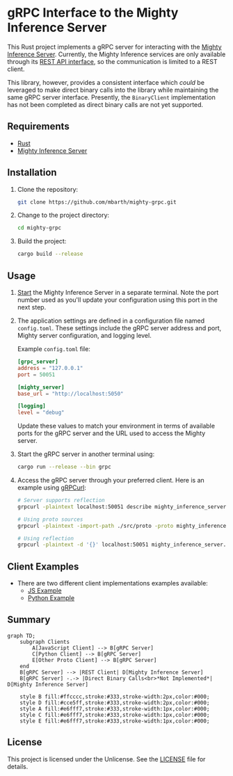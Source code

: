 # gRPC Interface to the Mighty Inference Server

This Rust project implements a gRPC server for interacting with the [Mighty Inference Server](https://max.io/mighty.html). Currently, the Mighty Inference services 
are only available through its [REST API interface](https://max.io/documentation.html), so the communication is limited to a REST client.

This library, however, provides a consistent interface which _could_ be leveraged to make direct binary calls into the library while maintaining the same gRPC 
server interface. Presently, the `BinaryClient` implementation has not been completed as direct binary calls are not yet supported.

## Requirements
- [Rust](https://www.rust-lang.org/tools/install)
- [Mighty Inference Server](https://max.io/documentation.html)

## Installation

1. Clone the repository:

    ```bash
    git clone https://github.com/mbarth/mighty-grpc.git
    ```

2. Change to the project directory:

    ```bash
    cd mighty-grpc
    ```

3. Build the project:

    ```bash
    cargo build --release
    ```

## Usage

1. [Start](https://max.io/documentation.html#Installation%20and%20Quick%20Start) the Mighty Inference Server in a separate terminal. 
   Note the port number used as you'll update your configuration using this port in the next step.

2. The application settings are defined in a configuration file named `config.toml`. These settings include the gRPC server address and port, Mighty server configuration, 
and logging level.

    Example `config.toml` file:
    
    ```toml
    [grpc_server]
    address = "127.0.0.1"
    port = 50051
    
    [mighty_server]
    base_url = "http://localhost:5050"
    
    [logging]
    level = "debug"
    ```
    Update these values to match your environment in terms of available ports for the gRPC server and the URL used to access the Mighty server.

3. Start the gRPC server in another terminal using:

    ```bash
    cargo run --release --bin grpc
    ```

4. Access the gRPC server through your preferred client. Here is an example using [gRPCurl](https://github.com/fullstorydev/grpcurl):

    ```bash
    # Server supports reflection
    grpcurl -plaintext localhost:50051 describe mighty_inference_server.MightyInference
    
    # Using proto sources
    grpcurl -plaintext -import-path ./src/proto -proto mighty_inference.proto -d '{}' localhost:50051 mighty_inference_server.MightyInference.Metadata
    
    # Using reflection
    grpcurl -plaintext -d '{}' localhost:50051 mighty_inference_server.MightyInference.HealthCheck
    ```

## Client Examples

- There are two different client implementations examples available:
  - [JS Example](client-examples/js/README.md)
  - [Python Example](client-examples/python/README.md)

## Summary

```mermaid
graph TD;
    subgraph Clients
        A[JavaScript Client] --> B[gRPC Server]
        C[Python Client] --> B[gRPC Server]
        E[Other Proto Client] --> B[gRPC Server]
    end
    B[gRPC Server] --> |REST Client| D[Mighty Inference Server]
    B[gRPC Server] -.-> |Direct Binary Calls<br>*Not Implemented*| D[Mighty Inference Server]

    style B fill:#ffcccc,stroke:#333,stroke-width:2px,color:#000;
    style D fill:#cce5ff,stroke:#333,stroke-width:2px,color:#000;
    style A fill:#e6fff7,stroke:#333,stroke-width:1px,color:#000;
    style C fill:#e6fff7,stroke:#333,stroke-width:1px,color:#000;
    style E fill:#e6fff7,stroke:#333,stroke-width:1px,color:#000;
```

## License

This project is licensed under the Unlicense. See the [LICENSE](LICENSE) file for details.
